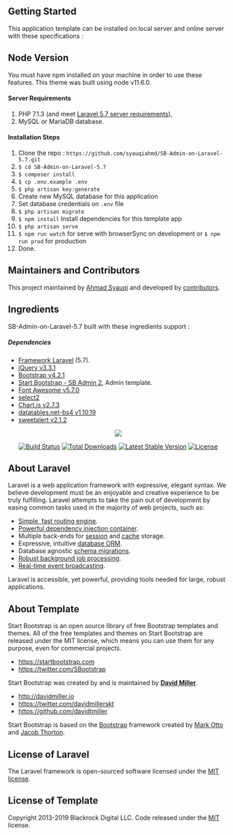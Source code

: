 ## Getting Started
This application template can be installed on local server and online server with these specifications :

## Node Version
You must have npm installed on your machine in order to use these features. This theme was built using node v11.6.0. 

#### Server Requirements
1. PHP 7.1.3 (and meet [Laravel 5.7 server requirements](https://laravel.com/docs/5.7#server-requirements)),
2. MySQL or MariaDB database.

#### Installation Steps

1. Clone the repo : `https://github.com/syauqiahmd/SB-Admin-on-Laravel-5.7.git`
2. `$ cd SB-Admin-on-Laravel-5.7`
3. `$ composer install`
4. `$ cp .env.example .env`
5. `$ php artisan key:generate`
6. Create new MySQL database for this application
7. Set database credentials on `.env` file
8. `$ php artisan migrate`
9. `$ npm install` Install dependencies for this template app
10. `$ php artisan serve`
11. `$ npm run watch` for serve with browserSync on development or `$ npm run prod` for production
12. Done.

## Maintainers and Contributors

This project maintained by [Ahmad Syauqi](https://github.com/syauqiahmd) and developed by [contributors](https://github.com/syauqiahmd/SB-Admin-on-Laravel-5.7/graphs/contributors).

## Ingredients

SB-Admin-on-Laravel-5.7 built with these ingredients support :

##### Dependencies
* [Framework Laravel](https://laravel.com/docs/5.7) (5.7).
* [jQuery v3.3.1](https://jquery.com/)
* [Bootstrap v4.2.1](https://getbootstrap.com/docs/4.2/getting-started/introduction/)
* [Start Bootstrap - SB Admin 2](https://startbootstrap.com/themes/sb-admin-2/), Admin template.
* [Font Awesome v5.7.0](https://fontawesome.com/start)
* [select2](https://select2.org/)
* [Chart.js v2.7.3](https://www.chartjs.org)
* [datatables.net-bs4 v1.10.19](https://github.com/DataTables/Dist-DataTables-Bootstrap4)
* [sweetalert v2.1.2](https://sweetalert.js.org/guides/)

<p align="center"><img src="https://laravel.com/assets/img/components/logo-laravel.svg"></p>

<p align="center">
<a href="https://travis-ci.org/laravel/framework"><img src="https://travis-ci.org/laravel/framework.svg" alt="Build Status"></a>
<a href="https://packagist.org/packages/laravel/framework"><img src="https://poser.pugx.org/laravel/framework/d/total.svg" alt="Total Downloads"></a>
<a href="https://packagist.org/packages/laravel/framework"><img src="https://poser.pugx.org/laravel/framework/v/stable.svg" alt="Latest Stable Version"></a>
<a href="https://packagist.org/packages/laravel/framework"><img src="https://poser.pugx.org/laravel/framework/license.svg" alt="License"></a>
</p>

## About Laravel

Laravel is a web application framework with expressive, elegant syntax. We believe development must be an enjoyable and creative experience to be truly fulfilling. Laravel attempts to take the pain out of development by easing common tasks used in the majority of web projects, such as:

- [Simple, fast routing engine](https://laravel.com/docs/routing).
- [Powerful dependency injection container](https://laravel.com/docs/container).
- Multiple back-ends for [session](https://laravel.com/docs/session) and [cache](https://laravel.com/docs/cache) storage.
- Expressive, intuitive [database ORM](https://laravel.com/docs/eloquent).
- Database agnostic [schema migrations](https://laravel.com/docs/migrations).
- [Robust background job processing](https://laravel.com/docs/queues).
- [Real-time event broadcasting](https://laravel.com/docs/broadcasting).

Laravel is accessible, yet powerful, providing tools needed for large, robust applications.

## About Template

Start Bootstrap is an open source library of free Bootstrap templates and themes. All of the free templates and themes on Start Bootstrap are released under the MIT license, which means you can use them for any purpose, even for commercial projects.

-   <https://startbootstrap.com>
-   <https://twitter.com/SBootstrap>

Start Bootstrap was created by and is maintained by **[David Miller](http://davidmiller.io/)**.

-   <http://davidmiller.io>
-   <https://twitter.com/davidmillerskt>
-   <https://github.com/davidtmiller>

Start Bootstrap is based on the [Bootstrap](http://getbootstrap.com/) framework created by [Mark Otto](https://twitter.com/mdo) and [Jacob Thorton](https://twitter.com/fat).

## License of Laravel

The Laravel framework is open-sourced software licensed under the [MIT license](https://opensource.org/licenses/MIT).

## License of Template

Copyright 2013-2019 Blackrock Digital LLC. Code released under the [MIT](https://github.com/syauqiahmd/SB-Admin-on-Laravel-5.7/blob/master/LICENSE-TEMPLATE) license.
